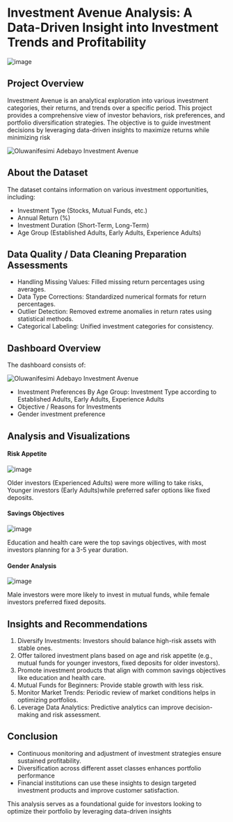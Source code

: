 # Investment Avenue Analysis: A Data-Driven Insight into Investment Trends and Profitability

![image](https://github.com/user-attachments/assets/37bc5bd9-c53a-42d5-a0c2-16f196fe1f40)

## Project Overview
Investment Avenue is an analytical exploration into various investment categories, their returns, and trends over a specific period. This project provides a comprehensive view of investor behaviors, risk preferences, and portfolio diversification strategies. The objective is to guide investment decisions by leveraging data-driven insights to maximize returns while minimizing risk

![Oluwanifesimi Adebayo Investment Avenue](https://github.com/user-attachments/assets/961bc877-9326-43b5-8c32-e5ceb79eb83a)

## About the Dataset
The dataset contains information on various investment opportunities, including:

* Investment Type (Stocks, Mutual Funds, etc.)
* Annual Return (%)
* Investment Duration (Short-Term, Long-Term)
* Age Group (Established Adults, Early Adults, Experience Adults)


## Data Quality / Data Cleaning Preparation Assessments
* Handling Missing Values: Filled missing return percentages using averages.
* Data Type Corrections: Standardized numerical formats for return percentages.
* Outlier Detection: Removed extreme anomalies in return rates using statistical methods.
* Categorical Labeling: Unified investment categories for consistency.

## Dashboard Overview
The dashboard consists of:

![Oluwanifesimi Adebayo Investment Avenue](https://github.com/user-attachments/assets/a8fe4d75-5bf1-4393-bacb-e5d0fe96467f)


* Investment Preferences By Age Group: Investment Type  according to Established Adults, Early Adults, Experience Adults
* Objective / Reasons for Investments
* Gender investment preference

## Analysis and Visualizations

#### Risk Appetite
![image](https://github.com/user-attachments/assets/6a01f5a2-54a8-40e9-9750-e17bf7d38394)

Older investors (Experienced Adults)  were more willing to take risks, Younger investors (Early Adults)while preferred safer options like fixed deposits.

#### Savings Objectives
![image](https://github.com/user-attachments/assets/55e4723d-e6b1-4c70-8b07-72f01ba7de9e)

Education and health care were the top savings objectives, with most investors planning for a 3-5 year duration.

#### Gender Analysis
![image](https://github.com/user-attachments/assets/0a7a7a65-37f4-4f55-bd5c-4b11bf99e982)

Male investors were more likely to invest in mutual funds, while female investors preferred fixed deposits.

## Insights and Recommendations
1. Diversify Investments: Investors should balance high-risk assets with stable ones.
2. Offer tailored investment plans based on age and risk appetite (e.g., mutual funds for younger investors, fixed deposits for older investors).
3. Promote investment products that align with common savings objectives like education and health care.
4. Mutual Funds for Beginners: Provide stable growth with less risk.
5. Monitor Market Trends: Periodic review of market conditions helps in optimizing portfolios.
6. Leverage Data Analytics: Predictive analytics can improve decision-making and risk assessment.

## Conclusion
* Continuous monitoring and adjustment of investment strategies ensure sustained profitability.
* Diversification across different asset classes enhances portfolio performance
* Financial institutions can use these insights to design targeted investment products and improve customer satisfaction.

This analysis serves as a foundational guide for investors looking to optimize their portfolio by leveraging data-driven insights
